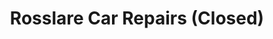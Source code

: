---
title: "Rosslare Car Repairs (Closed)"
url: /wexford/rosslare-car-repairs-closed/
shop: Autowerkstatt
---